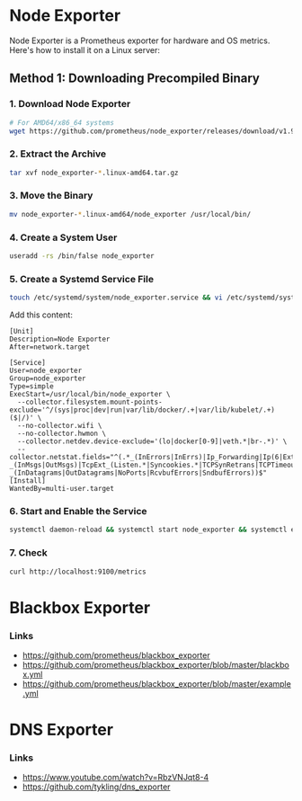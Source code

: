 


# Node Exporter

Node Exporter is a Prometheus exporter for hardware and OS metrics. Here's how to install it on a Linux server:

## Method 1: Downloading Precompiled Binary

### 1. Download Node Exporter
```bash
# For AMD64/x86_64 systems
wget https://github.com/prometheus/node_exporter/releases/download/v1.9.1/node_exporter-1.9.1.linux-amd64.tar.gz
```

### 2. Extract the Archive
```bash
tar xvf node_exporter-*.linux-amd64.tar.gz
```

### 3. Move the Binary
```bash
mv node_exporter-*.linux-amd64/node_exporter /usr/local/bin/
```

### 4. Create a System User
```bash
useradd -rs /bin/false node_exporter
```

### 5. Create a Systemd Service File
```bash
touch /etc/systemd/system/node_exporter.service && vi /etc/systemd/system/node_exporter.service 
```

Add this content:
```
[Unit]
Description=Node Exporter
After=network.target

[Service]
User=node_exporter
Group=node_exporter
Type=simple
ExecStart=/usr/local/bin/node_exporter \
  --collector.filesystem.mount-points-exclude='^/(sys|proc|dev|run|var/lib/docker/.+|var/lib/kubelet/.+)($|/)' \
  --no-collector.wifi \
  --no-collector.hwmon \
  --collector.netdev.device-exclude='(lo|docker[0-9]|veth.*|br-.*)' \
  --collector.netstat.fields="^(.*_(InErrors|InErrs)|Ip_Forwarding|Ip(6|Ext)_(InOctets|OutOctets)|Icmp6?_(InMsgs|OutMsgs)|TcpExt_(Listen.*|Syncookies.*|TCPSynRetrans|TCPTimeouts)|Tcp_(ActiveOpens|InSegs|OutSegs|OutRsts|PassiveOpens|RetransSegs|CurrEstab)|Udp6?_(InDatagrams|OutDatagrams|NoPorts|RcvbufErrors|SndbufErrors))$"
[Install]
WantedBy=multi-user.target
```

### 6. Start and Enable the Service
```bash
systemctl daemon-reload && systemctl start node_exporter && systemctl enable node_exporter
```

### 7. Check
```bash
curl http://localhost:9100/metrics
```


# Blackbox Exporter

### Links
* https://github.com/prometheus/blackbox_exporter
* https://github.com/prometheus/blackbox_exporter/blob/master/blackbox.yml
* https://github.com/prometheus/blackbox_exporter/blob/master/example.yml


# DNS Exporter

### Links
* https://www.youtube.com/watch?v=RbzVNJqt8-4
* https://github.com/tykling/dns_exporter

